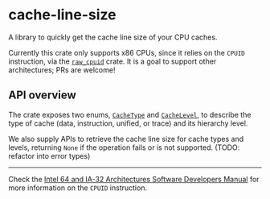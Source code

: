# cache-line-size

A library to quickly get the cache line size of your CPU caches. 

Currently this crate only supports x86 CPUs, since it relies on the `CPUID` instruction, via
the [`raw_cpuid`][raw_cpuid] crate. It is a goal to support other architectures; PRs are
welcome!

## API overview

The crate exposes two enums, [`CacheType`](https://docs.rs/cache-size/latest/cache_size/enum.CacheType.html)
and [`CacheLevel`](https://docs.rs/cache-size/latest/cache_size/enum.CacheLevel.html), to describe
the type of cache (data, instruction, unified, or trace) and its hierarchy level. 

We also supply APIs to retrieve the cache line size for cache types and levels, returning `None` if the operation fails or is not supported. (TODO: refactor into error types)

---
Check the [Intel 64 and IA-32 Architectures Software Developers Manual](https://software.intel.com/sites/default/files/managed/39/c5/325462-sdm-vol-1-2abcd-3abcd.pdf)
for more information on the `CPUID` instruction.

[raw_cpuid]: https://github.com/gz/rust-cpuid
